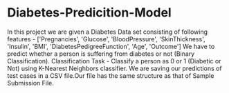 # Diabetes-Predicition-Model
In this project we are given a Diabetes Data set consisting of following features -  ['Pregnancies', 'Glucose', 'BloodPressure', 'SkinThickness', 'Insulin', 'BMI', 'DiabetesPedigreeFunction', 'Age', 'Outcome']  We have to predict whether a person is suffering from diabetes or not (Binary Classification). Classification Task - Classify a person as 0 or 1 (Diabetic or Not) using K-Nearest Neighbors classifier. We are saving our predictions of test cases in a CSV file.Our file has the same structure as that of Sample Submission File.
